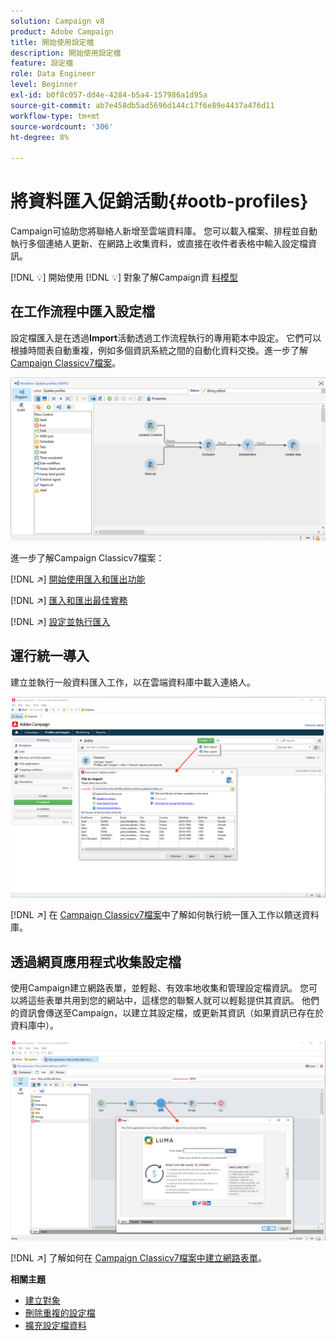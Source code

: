 ```yaml
---
solution: Campaign v8
product: Adobe Campaign
title: 開始使用設定檔
description: 開始使用設定檔
feature: 設定檔
role: Data Engineer
level: Beginner
exl-id: b0f8c057-dd4e-4284-b5a4-157986a1d95a
source-git-commit: ab7e458db5ad5696d144c17f6e89e4437a476d11
workflow-type: tm+mt
source-wordcount: '306'
ht-degree: 8%

---
```


# 將資料匯入促銷活動{#ootb-profiles}

Campaign可協助您將聯絡人新增至雲端資料庫。 您可以載入檔案、排程並自動執行多個連絡人更新、在網路上收集資料，或直接在收件者表格中輸入設定檔資訊。

[!DNL :bulb:] 開始使用 [](audiences.md)
[!DNL :bulb:] 對象了解Campaign資 [料模型](../dev/datamodel.md)

## 在工作流程中匯入設定檔

設定檔匯入是在透過&#x200B;**Import**&#x200B;活動透過工作流程執行的專用範本中設定。 它們可以根據時間表自動重複，例如多個資訊系統之間的自動化資料交換。進一步了解[Campaign Classicv7檔案](https://experienceleague.adobe.com/docs/campaign-classic/using/getting-started/importing-and-exporting-data/import-export-workflows.html)。

![](assets/import-wf.png)

進一步了解Campaign Classicv7檔案：

[!DNL :arrow_upper_right:] [開始使用匯入和匯出功能](https://experienceleague.adobe.com/docs/campaign-classic/using/getting-started/importing-and-exporting-data/get-started-data-import-export.html)

[!DNL :arrow_upper_right:] [匯入和匯出最佳實務](https://experienceleague.adobe.com/docs/campaign-classic/using/getting-started/importing-and-exporting-data/best-practices/import-export-best-practices.html)

[!DNL :arrow_upper_right:] [設定並執行匯入](https://experienceleague.adobe.com/docs/campaign-classic/using/getting-started/importing-and-exporting-data/generic-imports-exports/executing-import-jobs.html)

## 運行統一導入

建立並執行一般資料匯入工作，以在雲端資料庫中載入連絡人。

![](assets/new-import.png)

[!DNL :arrow_upper_right:] 在 [Campaign Classicv7檔案](https://experienceleague.adobe.com/docs/campaign-classic/using/getting-started/importing-and-exporting-data/generic-imports-exports/about-generic-imports-exports.html)中了解如何執行統一匯入工作以饋送資料庫。

## 透過網頁應用程式收集設定檔

使用Campaign建立網路表單，並輕鬆、有效率地收集和管理設定檔資訊。 您可以將這些表單共用到您的網站中，這樣您的聯繫人就可以輕鬆提供其資訊。 他們的資訊會傳送至Campaign，以建立其設定檔，或更新其資訊（如果資訊已存在於資料庫中）。

![](assets/web-form-page.png)

[!DNL :arrow_upper_right:] 了解如何在 [Campaign Classicv7檔案中建立網路表單](https://experienceleague.adobe.com/docs/campaign-classic/using/designing-content/web-forms/about-web-forms.html)。

**相關主題**

* [建立對象](audiences.md)
* [刪除重複的設定檔](https://experienceleague.adobe.com/docs/campaign-classic/using/automating-with-workflows/use-cases/data-management/deduplication-merge.html)
* [擴充設定檔資料](https://experienceleague.adobe.com/docs/campaign-classic/using/automating-with-workflows/use-cases/data-management/enriching-data.html)
